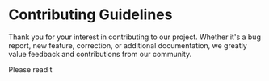 # Contributing Guidelines

Thank you for your interest in contributing to our project. Whether it's a bug report, new feature, correction, or additional 
documentation, we greatly value feedback and contributions from our community.

Please read t